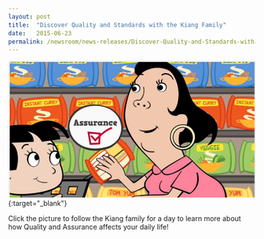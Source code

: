 ```yaml
---
layout: post
title:  "Discover Quality and Standards with the Kiang Family"
date:   2015-06-23
permalink: /newsroom/news-releases/Discover-Quality-and-Standards-with-the-Kiang-Family
---
```


[![kiang](/images/press-release/documents/Kiang2.png)](https://www.youtube.com/watch?v=pfp7U0Qajgo){:target="_blank"}

Click the picture to follow the Kiang family for a day to learn more about how Quality and Assurance affects your daily life!
